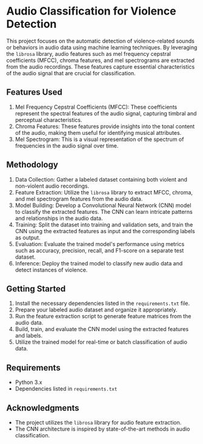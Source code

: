 
# Audio Classification for Violence Detection

This project focuses on the automatic detection of violence-related sounds or behaviors in audio data using machine learning techniques. By leveraging the `librosa` library, audio features such as mel frequency cepstral coefficients (MFCC), chroma features, and mel spectrograms are extracted from the audio recordings. These features capture essential characteristics of the audio signal that are crucial for classification.

## Features Used

1. Mel Frequency Cepstral Coefficients (MFCC): These coefficients represent the spectral features of the audio signal, capturing timbral and perceptual characteristics.
2. Chroma Features: These features provide insights into the tonal content of the audio, making them useful for identifying musical attributes.
3. Mel Spectrogram: This is a visual representation of the spectrum of frequencies in the audio signal over time.

## Methodology

1. Data Collection: Gather a labeled dataset containing both violent and non-violent audio recordings.
2. Feature Extraction: Utilize the `librosa` library to extract MFCC, chroma, and mel spectrogram features from the audio data.
3. Model Building: Develop a Convolutional Neural Network (CNN) model to classify the extracted features. The CNN can learn intricate patterns and relationships in the audio data.
4. Training: Split the dataset into training and validation sets, and train the CNN using the extracted features as input and the corresponding labels as output.
5. Evaluation: Evaluate the trained model's performance using metrics such as accuracy, precision, recall, and F1-score on a separate test dataset.
6. Inference: Deploy the trained model to classify new audio data and detect instances of violence.

## Getting Started

1. Install the necessary dependencies listed in the `requirements.txt` file.
2. Prepare your labeled audio dataset and organize it appropriately.
3. Run the feature extraction script to generate feature matrices from the audio data.
4. Build, train, and evaluate the CNN model using the extracted features and labels.
5. Utilize the trained model for real-time or batch classification of audio data.

## Requirements

- Python 3.x
- Dependencies listed in `requirements.txt`

## Acknowledgments

- The project utilizes the `librosa` library for audio feature extraction.
- The CNN architecture is inspired by state-of-the-art methods in audio classification.
